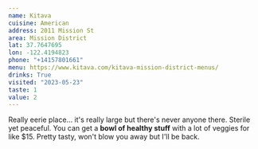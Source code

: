 ```yaml
---
name: Kitava
cuisine: American
address: 2011 Mission St
area: Mission District
lat: 37.7647695
lon: -122.4194823
phone: "+14157801661"
menu: https://www.kitava.com/kitava-mission-district-menus/
drinks: True
visited: "2023-05-23"
taste: 1
value: 2
---
```


Really eerie place... it's really large but there's never anyone there. Sterile yet peaceful. You can get a **bowl of healthy stuff** with a lot of veggies for like $15. Pretty tasty, won't blow you away but I'll be back.
